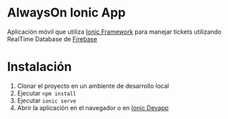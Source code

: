 # AlwaysOn Ionic App
Aplicación móvil que utiliza [Ionic Framework](https://ionicframework.com/) para manejar tickets utilizando RealTime Database de [Firebase](https://firebase.google.com/?hl=es-419)

# Instalación
1. Clonar el proyecto en un ambiente de desarrollo local
2. Ejecutar ```npm install```
3. Ejecutar ```ionic serve```
3. Abrir la aplicación en el navegador o en [Ionic Devapp](https://ionicframework.com/docs/pro/devapp/)

